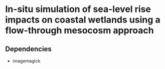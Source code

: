 # In-situ simulation of sea-level rise impacts on coastal wetlands using a flow-through mesocosm approach 

## Dependencies
 * imagemagick